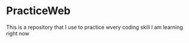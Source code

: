 # PracticeWeb

This is a repository that I use to practice wvery coding skill I am learning right now
